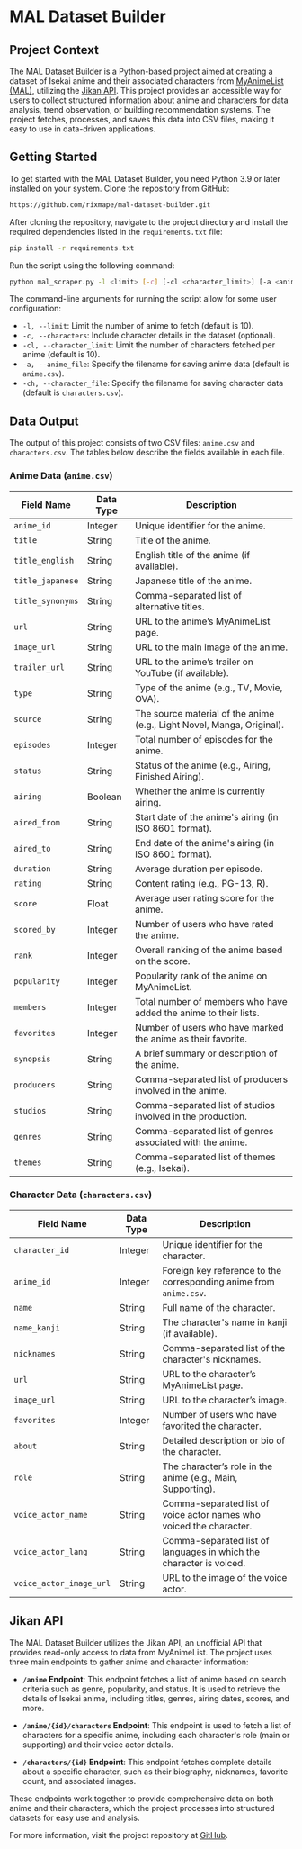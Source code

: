 # MAL Dataset Builder

## Project Context

The MAL Dataset Builder is a Python-based project aimed at creating a dataset of Isekai anime and their associated characters from [MyAnimeList (MAL)](https://myanimelist.net/), utilizing the [Jikan API](https://jikan.moe/). This project provides an accessible way for users to collect structured information about anime and characters for data analysis, trend observation, or building recommendation systems. The project fetches, processes, and saves this data into CSV files, making it easy to use in data-driven applications.

## Getting Started

To get started with the MAL Dataset Builder, you need Python 3.9 or later installed on your system. Clone the repository from GitHub:

```bash
https://github.com/rixmape/mal-dataset-builder.git
```

After cloning the repository, navigate to the project directory and install the required dependencies listed in the `requirements.txt` file:

```bash
pip install -r requirements.txt
```

Run the script using the following command:

```bash
python mal_scraper.py -l <limit> [-c] [-cl <character_limit>] [-a <anime_file>] [-ch <character_file>]
```

The command-line arguments for running the script allow for some user configuration:

- `-l, --limit`: Limit the number of anime to fetch (default is 10).
- `-c, --characters`: Include character details in the dataset (optional).
- `-cl, --character_limit`: Limit the number of characters fetched per anime (default is 10).
- `-a, --anime_file`: Specify the filename for saving anime data (default is `anime.csv`).
- `-ch, --character_file`: Specify the filename for saving character data (default is `characters.csv`).

## Data Output

The output of this project consists of two CSV files: `anime.csv` and `characters.csv`. The tables below describe the fields available in each file.

### Anime Data (`anime.csv`)

| **Field Name**   | **Data Type** | **Description**                                                        |
| ---------------- | ------------- | ---------------------------------------------------------------------- |
| `anime_id`       | Integer       | Unique identifier for the anime.                                       |
| `title`          | String        | Title of the anime.                                                    |
| `title_english`  | String        | English title of the anime (if available).                             |
| `title_japanese` | String        | Japanese title of the anime.                                           |
| `title_synonyms` | String        | Comma-separated list of alternative titles.                            |
| `url`            | String        | URL to the anime’s MyAnimeList page.                                   |
| `image_url`      | String        | URL to the main image of the anime.                                    |
| `trailer_url`    | String        | URL to the anime’s trailer on YouTube (if available).                  |
| `type`           | String        | Type of the anime (e.g., TV, Movie, OVA).                              |
| `source`         | String        | The source material of the anime (e.g., Light Novel, Manga, Original). |
| `episodes`       | Integer       | Total number of episodes for the anime.                                |
| `status`         | String        | Status of the anime (e.g., Airing, Finished Airing).                   |
| `airing`         | Boolean       | Whether the anime is currently airing.                                 |
| `aired_from`     | String        | Start date of the anime's airing (in ISO 8601 format).                 |
| `aired_to`       | String        | End date of the anime's airing (in ISO 8601 format).                   |
| `duration`       | String        | Average duration per episode.                                          |
| `rating`         | String        | Content rating (e.g., PG-13, R).                                       |
| `score`          | Float         | Average user rating score for the anime.                               |
| `scored_by`      | Integer       | Number of users who have rated the anime.                              |
| `rank`           | Integer       | Overall ranking of the anime based on the score.                       |
| `popularity`     | Integer       | Popularity rank of the anime on MyAnimeList.                           |
| `members`        | Integer       | Total number of members who have added the anime to their lists.       |
| `favorites`      | Integer       | Number of users who have marked the anime as their favorite.           |
| `synopsis`       | String        | A brief summary or description of the anime.                           |
| `producers`      | String        | Comma-separated list of producers involved in the anime.               |
| `studios`        | String        | Comma-separated list of studios involved in the production.            |
| `genres`         | String        | Comma-separated list of genres associated with the anime.              |
| `themes`         | String        | Comma-separated list of themes (e.g., Isekai).                         |

### Character Data (`characters.csv`)

| **Field Name**          | **Data Type** | **Description**                                                     |
| ----------------------- | ------------- | ------------------------------------------------------------------- |
| `character_id`          | Integer       | Unique identifier for the character.                                |
| `anime_id`              | Integer       | Foreign key reference to the corresponding anime from `anime.csv`.  |
| `name`                  | String        | Full name of the character.                                         |
| `name_kanji`            | String        | The character's name in kanji (if available).                       |
| `nicknames`             | String        | Comma-separated list of the character's nicknames.                  |
| `url`                   | String        | URL to the character’s MyAnimeList page.                            |
| `image_url`             | String        | URL to the character’s image.                                       |
| `favorites`             | Integer       | Number of users who have favorited the character.                   |
| `about`                 | String        | Detailed description or bio of the character.                       |
| `role`                  | String        | The character’s role in the anime (e.g., Main, Supporting).         |
| `voice_actor_name`      | String        | Comma-separated list of voice actor names who voiced the character. |
| `voice_actor_lang`      | String        | Comma-separated list of languages in which the character is voiced. |
| `voice_actor_image_url` | String        | URL to the image of the voice actor.                                |

## Jikan API

The MAL Dataset Builder utilizes the Jikan API, an unofficial API that provides read-only access to data from MyAnimeList. The project uses three main endpoints to gather anime and character information:

- **`/anime` Endpoint**: This endpoint fetches a list of anime based on search criteria such as genre, popularity, and status. It is used to retrieve the details of Isekai anime, including titles, genres, airing dates, scores, and more.

- **`/anime/{id}/characters` Endpoint**: This endpoint is used to fetch a list of characters for a specific anime, including each character's role (main or supporting) and their voice actor details.

- **`/characters/{id}` Endpoint**: This endpoint fetches complete details about a specific character, such as their biography, nicknames, favorite count, and associated images.

These endpoints work together to provide comprehensive data on both anime and their characters, which the project processes into structured datasets for easy use and analysis.

For more information, visit the project repository at [GitHub](https://github.com/rixmape/mal-dataset-builder).
